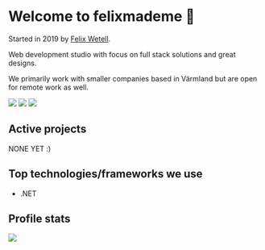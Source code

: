 # Welcome to felixmademe 🚀
Started in 2019 by [Felix Wetell](https://github.com/felixwetell).

Web development studio with focus on full stack solutions and great designs. 

We primarily work with smaller companies based in Värmland but are open for remote work as well. 

[![](https://img.shields.io/badge/LinkedIn-felix%20made%20me-blue)](https://www.linkedin.com/company//kazoku-it-ab/)
[![](https://img.shields.io/badge/Contact-hello%40felixmade.me-green)](mailto:info@kazoku.se)
[![](https://img.shields.io/badge/Website-felixmade.me-red)](https://kazoku.se)

## Active projects
NONE YET :)

## Top technologies/frameworks we use
- .NET

## Profile stats
![](https://komarev.com/ghpvc/?username=kazokuit&color=brightgreen&label=Profile+views)
